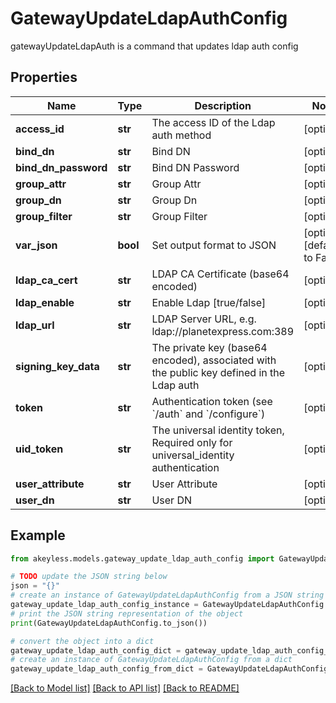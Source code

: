 # GatewayUpdateLdapAuthConfig

gatewayUpdateLdapAuth is a command that updates ldap auth config

## Properties

Name | Type | Description | Notes
------------ | ------------- | ------------- | -------------
**access_id** | **str** | The access ID of the Ldap auth method | [optional] 
**bind_dn** | **str** | Bind DN | [optional] 
**bind_dn_password** | **str** | Bind DN Password | [optional] 
**group_attr** | **str** | Group Attr | [optional] 
**group_dn** | **str** | Group Dn | [optional] 
**group_filter** | **str** | Group Filter | [optional] 
**var_json** | **bool** | Set output format to JSON | [optional] [default to False]
**ldap_ca_cert** | **str** | LDAP CA Certificate (base64 encoded) | [optional] 
**ldap_enable** | **str** | Enable Ldap [true/false] | [optional] 
**ldap_url** | **str** | LDAP Server URL, e.g. ldap://planetexpress.com:389 | [optional] 
**signing_key_data** | **str** | The private key (base64 encoded), associated with the public key defined in the Ldap auth | [optional] 
**token** | **str** | Authentication token (see &#x60;/auth&#x60; and &#x60;/configure&#x60;) | [optional] 
**uid_token** | **str** | The universal identity token, Required only for universal_identity authentication | [optional] 
**user_attribute** | **str** | User Attribute | [optional] 
**user_dn** | **str** | User DN | [optional] 

## Example

```python
from akeyless.models.gateway_update_ldap_auth_config import GatewayUpdateLdapAuthConfig

# TODO update the JSON string below
json = "{}"
# create an instance of GatewayUpdateLdapAuthConfig from a JSON string
gateway_update_ldap_auth_config_instance = GatewayUpdateLdapAuthConfig.from_json(json)
# print the JSON string representation of the object
print(GatewayUpdateLdapAuthConfig.to_json())

# convert the object into a dict
gateway_update_ldap_auth_config_dict = gateway_update_ldap_auth_config_instance.to_dict()
# create an instance of GatewayUpdateLdapAuthConfig from a dict
gateway_update_ldap_auth_config_from_dict = GatewayUpdateLdapAuthConfig.from_dict(gateway_update_ldap_auth_config_dict)
```
[[Back to Model list]](../README.md#documentation-for-models) [[Back to API list]](../README.md#documentation-for-api-endpoints) [[Back to README]](../README.md)


